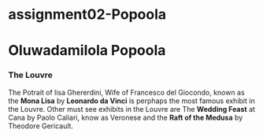 # assignment02-Popoola
# Oluwadamilola Popoola
### The Louvre

The Potrait of lisa Ghererdini, Wife of Francesco del Giocondo, known as the **Mona Lisa** by **Leonardo da Vinci** is perphaps the most famous exhibit in the Louvre. Other must see exhibits in the Louvre are The **Wedding Feast** at Cana by Paolo Caliari, know as Veronese and the **Raft of the Medusa** by Theodore Gericault.